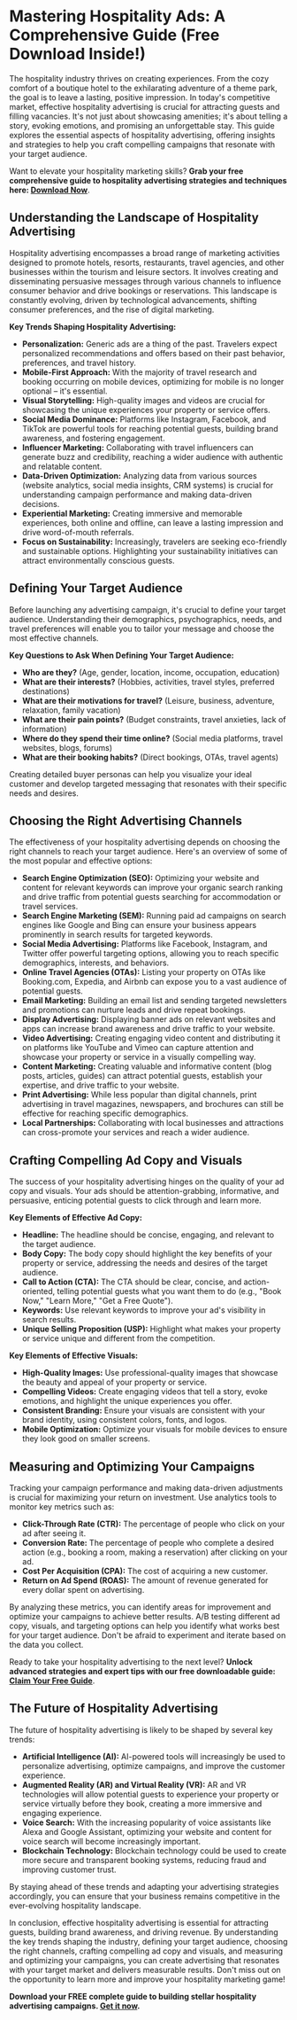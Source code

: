 # Mastering Hospitality Ads: A Comprehensive Guide (Free Download Inside!)

The hospitality industry thrives on creating experiences. From the cozy comfort of a boutique hotel to the exhilarating adventure of a theme park, the goal is to leave a lasting, positive impression. In today's competitive market, effective hospitality advertising is crucial for attracting guests and filling vacancies. It's not just about showcasing amenities; it's about telling a story, evoking emotions, and promising an unforgettable stay. This guide explores the essential aspects of hospitality advertising, offering insights and strategies to help you craft compelling campaigns that resonate with your target audience.

Want to elevate your hospitality marketing skills? **Grab your free comprehensive guide to hospitality advertising strategies and techniques here: [Download Now](https://udemywork.com/hospitality-ads)**.

## Understanding the Landscape of Hospitality Advertising

Hospitality advertising encompasses a broad range of marketing activities designed to promote hotels, resorts, restaurants, travel agencies, and other businesses within the tourism and leisure sectors. It involves creating and disseminating persuasive messages through various channels to influence consumer behavior and drive bookings or reservations. This landscape is constantly evolving, driven by technological advancements, shifting consumer preferences, and the rise of digital marketing.

**Key Trends Shaping Hospitality Advertising:**

*   **Personalization:** Generic ads are a thing of the past. Travelers expect personalized recommendations and offers based on their past behavior, preferences, and travel history.
*   **Mobile-First Approach:** With the majority of travel research and booking occurring on mobile devices, optimizing for mobile is no longer optional – it's essential.
*   **Visual Storytelling:** High-quality images and videos are crucial for showcasing the unique experiences your property or service offers.
*   **Social Media Dominance:** Platforms like Instagram, Facebook, and TikTok are powerful tools for reaching potential guests, building brand awareness, and fostering engagement.
*   **Influencer Marketing:** Collaborating with travel influencers can generate buzz and credibility, reaching a wider audience with authentic and relatable content.
*   **Data-Driven Optimization:** Analyzing data from various sources (website analytics, social media insights, CRM systems) is crucial for understanding campaign performance and making data-driven decisions.
*   **Experiential Marketing:** Creating immersive and memorable experiences, both online and offline, can leave a lasting impression and drive word-of-mouth referrals.
*   **Focus on Sustainability:** Increasingly, travelers are seeking eco-friendly and sustainable options. Highlighting your sustainability initiatives can attract environmentally conscious guests.

## Defining Your Target Audience

Before launching any advertising campaign, it's crucial to define your target audience. Understanding their demographics, psychographics, needs, and travel preferences will enable you to tailor your message and choose the most effective channels.

**Key Questions to Ask When Defining Your Target Audience:**

*   **Who are they?** (Age, gender, location, income, occupation, education)
*   **What are their interests?** (Hobbies, activities, travel styles, preferred destinations)
*   **What are their motivations for travel?** (Leisure, business, adventure, relaxation, family vacation)
*   **What are their pain points?** (Budget constraints, travel anxieties, lack of information)
*   **Where do they spend their time online?** (Social media platforms, travel websites, blogs, forums)
*   **What are their booking habits?** (Direct bookings, OTAs, travel agents)

Creating detailed buyer personas can help you visualize your ideal customer and develop targeted messaging that resonates with their specific needs and desires.

## Choosing the Right Advertising Channels

The effectiveness of your hospitality advertising depends on choosing the right channels to reach your target audience. Here's an overview of some of the most popular and effective options:

*   **Search Engine Optimization (SEO):** Optimizing your website and content for relevant keywords can improve your organic search ranking and drive traffic from potential guests searching for accommodation or travel services.
*   **Search Engine Marketing (SEM):** Running paid ad campaigns on search engines like Google and Bing can ensure your business appears prominently in search results for targeted keywords.
*   **Social Media Advertising:** Platforms like Facebook, Instagram, and Twitter offer powerful targeting options, allowing you to reach specific demographics, interests, and behaviors.
*   **Online Travel Agencies (OTAs):** Listing your property on OTAs like Booking.com, Expedia, and Airbnb can expose you to a vast audience of potential guests.
*   **Email Marketing:** Building an email list and sending targeted newsletters and promotions can nurture leads and drive repeat bookings.
*   **Display Advertising:** Displaying banner ads on relevant websites and apps can increase brand awareness and drive traffic to your website.
*   **Video Advertising:** Creating engaging video content and distributing it on platforms like YouTube and Vimeo can capture attention and showcase your property or service in a visually compelling way.
*   **Content Marketing:** Creating valuable and informative content (blog posts, articles, guides) can attract potential guests, establish your expertise, and drive traffic to your website.
*   **Print Advertising:** While less popular than digital channels, print advertising in travel magazines, newspapers, and brochures can still be effective for reaching specific demographics.
*   **Local Partnerships:** Collaborating with local businesses and attractions can cross-promote your services and reach a wider audience.

## Crafting Compelling Ad Copy and Visuals

The success of your hospitality advertising hinges on the quality of your ad copy and visuals. Your ads should be attention-grabbing, informative, and persuasive, enticing potential guests to click through and learn more.

**Key Elements of Effective Ad Copy:**

*   **Headline:** The headline should be concise, engaging, and relevant to the target audience.
*   **Body Copy:** The body copy should highlight the key benefits of your property or service, addressing the needs and desires of the target audience.
*   **Call to Action (CTA):** The CTA should be clear, concise, and action-oriented, telling potential guests what you want them to do (e.g., "Book Now," "Learn More," "Get a Free Quote").
*   **Keywords:** Use relevant keywords to improve your ad's visibility in search results.
*   **Unique Selling Proposition (USP):** Highlight what makes your property or service unique and different from the competition.

**Key Elements of Effective Visuals:**

*   **High-Quality Images:** Use professional-quality images that showcase the beauty and appeal of your property or service.
*   **Compelling Videos:** Create engaging videos that tell a story, evoke emotions, and highlight the unique experiences you offer.
*   **Consistent Branding:** Ensure your visuals are consistent with your brand identity, using consistent colors, fonts, and logos.
*   **Mobile Optimization:** Optimize your visuals for mobile devices to ensure they look good on smaller screens.

## Measuring and Optimizing Your Campaigns

Tracking your campaign performance and making data-driven adjustments is crucial for maximizing your return on investment. Use analytics tools to monitor key metrics such as:

*   **Click-Through Rate (CTR):** The percentage of people who click on your ad after seeing it.
*   **Conversion Rate:** The percentage of people who complete a desired action (e.g., booking a room, making a reservation) after clicking on your ad.
*   **Cost Per Acquisition (CPA):** The cost of acquiring a new customer.
*   **Return on Ad Spend (ROAS):** The amount of revenue generated for every dollar spent on advertising.

By analyzing these metrics, you can identify areas for improvement and optimize your campaigns to achieve better results. A/B testing different ad copy, visuals, and targeting options can help you identify what works best for your target audience. Don't be afraid to experiment and iterate based on the data you collect.

Ready to take your hospitality advertising to the next level? **Unlock advanced strategies and expert tips with our free downloadable guide: [Claim Your Free Guide](https://udemywork.com/hospitality-ads)**.

## The Future of Hospitality Advertising

The future of hospitality advertising is likely to be shaped by several key trends:

*   **Artificial Intelligence (AI):** AI-powered tools will increasingly be used to personalize advertising, optimize campaigns, and improve the customer experience.
*   **Augmented Reality (AR) and Virtual Reality (VR):** AR and VR technologies will allow potential guests to experience your property or service virtually before they book, creating a more immersive and engaging experience.
*   **Voice Search:** With the increasing popularity of voice assistants like Alexa and Google Assistant, optimizing your website and content for voice search will become increasingly important.
*   **Blockchain Technology:** Blockchain technology could be used to create more secure and transparent booking systems, reducing fraud and improving customer trust.

By staying ahead of these trends and adapting your advertising strategies accordingly, you can ensure that your business remains competitive in the ever-evolving hospitality landscape.

In conclusion, effective hospitality advertising is essential for attracting guests, building brand awareness, and driving revenue. By understanding the key trends shaping the industry, defining your target audience, choosing the right channels, crafting compelling ad copy and visuals, and measuring and optimizing your campaigns, you can create advertising that resonates with your target market and delivers measurable results. Don't miss out on the opportunity to learn more and improve your hospitality marketing game!

**Download your FREE complete guide to building stellar hospitality advertising campaigns. [Get it now](https://udemywork.com/hospitality-ads).**
